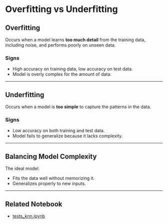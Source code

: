 # Overfitting vs Underfitting

## Overfitting

Occurs when a model learns **too much detail** from the training data, including noise, and performs poorly on unseen data.

### Signs
- High accuracy on training data, low accuracy on test data.
- Model is overly complex for the amount of data.

---

## Underfitting

Occurs when a model is **too simple** to capture the patterns in the data.

### Signs
- Low accuracy on both training and test data.
- Model fails to generalize because it lacks complexity.

---

## Balancing Model Complexity

The ideal model:
- Fits the data well without memorizing it.
- Generalizes properly to new inputs.


---

## Related Notebook
- [tests_knn.ipynb](../notebooks/tests_knn.ipynb)
